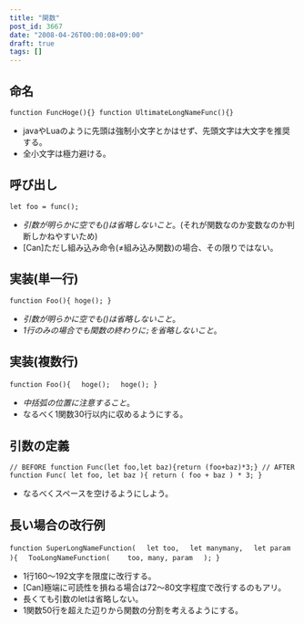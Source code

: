 ```yaml
---
title: "関数"
post_id: 3667
date: "2008-04-26T00:00:08+09:00"
draft: true
tags: []
---
```



## 命名

`function FuncHoge(){}
function UltimateLongNameFunc(){}`



  * javaやLuaのように先頭は強制小文字とかはせず、先頭文字は大文字を推奨する。
  * 全小文字は極力避ける。
## 呼び出し

`let foo = func();`



  * _引数が明らかに空でも()は省略しないこと_。(それが関数なのか変数なのか判断しかねやすいため)
  * [Can]ただし組み込み命令(≠組み込み関数)の場合、その限りではない。
## 実装(単一行)

`function Foo(){ hoge(); }`



  * _引数が明らかに空でも()は省略しないこと_。
  * _1行のみの場合でも関数の終わりに`;`を省略しないこと_。
## 実装(複数行)

`function Foo(){
　hoge();
　hoge();
}`



  * _中括弧の位置に注意すること_。
  * なるべく1関数30行以内に収めるようにする。
## 引数の定義

`// BEFORE
function Func(let foo,let baz){return (foo+baz)*3;}
// AFTER
function Func( let foo, let baz ){ return ( foo + baz ) * 3; }`



  * なるべくスペースを空けるようにしよう。
## 長い場合の改行例

`function SuperLongNameFunction(
　let too,
　let manymany,
　let param
){
　TooLongNameFunction(
　　too, many, param
　);
}`



  * 1行160～192文字を限度に改行する。
  * [Can]極端に可読性を損ねる場合は72～80文字程度で改行するのもアリ。
  * 長くても引数のletは省略しない。
  * 1関数50行を超えた辺りから関数の分割を考えるようにする。
